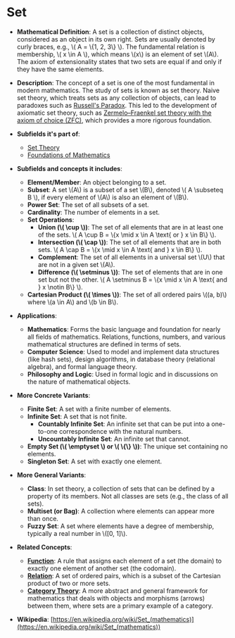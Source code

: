 # Set

- **Mathematical Definition**: A set is a collection of distinct objects, considered as an object in its own right. Sets are usually denoted by curly braces, e.g., \\( A = \\{1, 2, 3\\} \\). The fundamental relation is membership, \\( x \in A \\), which means \\(x\\) is an element of set \\(A\\). The axiom of extensionality states that two sets are equal if and only if they have the same elements.

- **Description**: The concept of a set is one of the most fundamental in modern mathematics. The study of sets is known as set theory. Naive set theory, which treats sets as any collection of objects, can lead to paradoxes such as [Russell's Paradox](https://en.wikipedia.org/wiki/Russell%27s_paradox). This led to the development of axiomatic set theory, such as [Zermelo–Fraenkel set theory with the axiom of choice (ZFC)](./zfc.md), which provides a more rigorous foundation.

- **Subfields it's part of**:
    - [Set Theory](https://en.wikipedia.org/wiki/Set_theory)
    - [Foundations of Mathematics](https://en.wikipedia.org/wiki/Foundations_of_mathematics)

- **Subfields and concepts it includes**:
    - **Element/Member**: An object belonging to a set.
    - **Subset**: A set \\(A\\) is a subset of a set \\(B\\), denoted \\( A \subseteq B \\), if every element of \\(A\\) is also an element of \\(B\\).
    - **Power Set**: The set of all subsets of a set.
    - **Cardinality**: The number of elements in a set.
    - **Set Operations**:
        - **Union (\\( \cup \\))**: The set of all elements that are in at least one of the sets. \\( A \cup B = \\{x \mid x \in A \text{ or } x \in B\\} \\).
        - **Intersection (\\( \cap \\))**: The set of all elements that are in both sets. \\( A \cap B = \\{x \mid x \in A \text{ and } x \in B\\} \\).
        - **Complement**: The set of all elements in a universal set \\(U\\) that are not in a given set \\(A\\).
        - **Difference (\\( \setminus \\))**: The set of elements that are in one set but not the other. \\( A \setminus B = \\{x \mid x \in A \text{ and } x \notin B\\} \\).
    - **Cartesian Product (\\( \times \\))**: The set of all ordered pairs \\((a, b)\\) where \\(a \in A\\) and \\(b \in B\\).

- **Applications**:
    - **Mathematics**: Forms the basic language and foundation for nearly all fields of mathematics. Relations, functions, numbers, and various mathematical structures are defined in terms of sets.
    - **Computer Science**: Used to model and implement data structures (like hash sets), design algorithms, in database theory (relational algebra), and formal language theory.
    - **Philosophy and Logic**: Used in formal logic and in discussions on the nature of mathematical objects.

- **More Concrete Variants**:
    - **Finite Set**: A set with a finite number of elements.
    - **Infinite Set**: A set that is not finite.
        - **Countably Infinite Set**: An infinite set that can be put into a one-to-one correspondence with the natural numbers.
        - **Uncountably Infinite Set**: An infinite set that cannot.
    - **Empty Set (\\( \emptyset \\) or \\( \\{\\} \\))**: The unique set containing no elements.
    - **Singleton Set**: A set with exactly one element.

- **More General Variants**:
    - **Class**: In set theory, a collection of sets that can be defined by a property of its members. Not all classes are sets (e.g., the class of all sets).
    - **Multiset (or Bag)**: A collection where elements can appear more than once.
    - **Fuzzy Set**: A set where elements have a degree of membership, typically a real number in \\([0, 1]\\).

- **Related Concepts**:
    - **[Function](../pure_mathematics/algebra/function.md)**: A rule that assigns each element of a set (the domain) to exactly one element of another set (the codomain).
    - **[Relation](../pure_mathematics/algebra/relation.md)**: A set of ordered pairs, which is a subset of the Cartesian product of two or more sets.
    - **[Category Theory](../foundations_of_mathematics/category_theory/category.md)**: A more abstract and general framework for mathematics that deals with objects and morphisms (arrows) between them, where sets are a primary example of a category.

- **Wikipedia**: [https://en.wikipedia.org/wiki/Set_(mathematics)](https://en.wikipedia.org/wiki/Set_(mathematics))
